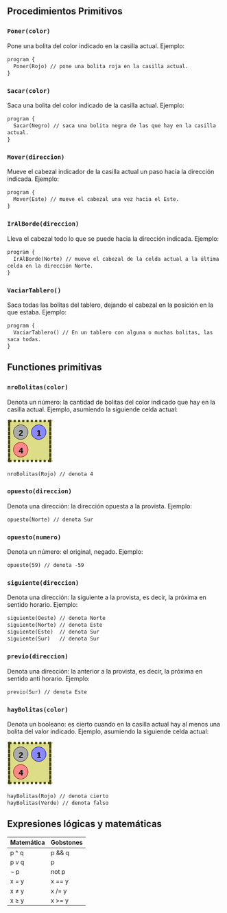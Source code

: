 ## Procedimientos Primitivos

### `Poner(color)`

Pone una bolita del color indicado en la casilla actual. Ejemplo: 

```gobstones
program {
  Poner(Rojo) // pone una bolita roja en la casilla actual.
}
```

### `Sacar(color)`

Saca una bolita del color indicado de la casilla actual. Ejemplo: 

```gobstones
program {
  Sacar(Negro) // saca una bolita negra de las que hay en la casilla actual.
}
```

### `Mover(direccion)`

Mueve el cabezal indicador de la casilla actual un paso hacia la dirección indicada. Ejemplo: 

```gobstones
program {
  Mover(Este) // mueve el cabezal una vez hacia el Este.
}
```

### `IrAlBorde(direccion)`

Lleva el cabezal todo lo que se puede hacia la dirección indicada. Ejemplo: 

```gobstones
program {
  IrAlBorde(Norte) // mueve el cabezal de la celda actual a la última celda en la dirección Norte.
}
```

### `VaciarTablero()`

Saca todas las bolitas del tablero, dejando el cabezal en la posición en la que estaba. Ejemplo: 

```gobstones
program {
  VaciarTablero() // En un tablero con alguna o muchas bolitas, las saca todas.
}
```

## Functiones primitivas

### `nroBolitas(color)`

Denota un número: la cantidad de bolitas del color indicado que hay en la casilla actual. Ejemplo, asumiendo la siguiende celda actual: 

![](https://raw.githubusercontent.com/MumukiProject/mumuki-apendice-fundamentos-gobstones/master/sample.png)

```gobstones
nroBolitas(Rojo) // denota 4
```

### `opuesto(direccion)`

Denota una dirección: la dirección opuesta a la provista. Ejemplo:

```gobstones
opuesto(Norte) // denota Sur
```

### `opuesto(numero)`

Denota un número: el original, negado. Ejemplo: 

```gobstenes
opuesto(59) // denota -59
```

### `siguiente(direccion)`

Denota una dirección: la siguiente a la provista, es decir, la próxima en sentido horario. Ejemplo: 

```gobstones
siguiente(Oeste) // denota Norte
siguiente(Norte) // denota Este
siguiente(Este)  // denota Sur
siguiente(Sur)   // denota Sur
```

### `previo(direccion)`

Denota una dirección: la anterior a la provista, es decir, la próxima en sentido anti horario. Ejemplo: 

```gobstones
previo(Sur) // denota Este
```

### `hayBolitas(color)`

Denota un booleano: es cierto cuando en la casilla actual hay al menos una bolita del valor indicado. Ejemplo, asumiendo la siguiende celda actual: 

![](https://raw.githubusercontent.com/MumukiProject/mumuki-apendice-fundamentos-gobstones/master/sample.png)

```gobstones
hayBolitas(Rojo) // denota cierto
hayBolitas(Verde) // denota falso
```


## Expresiones lógicas y matemáticas

| Matemática | Gobstones |
|------------|-----------|
| p ^ q      | p && q    |
| p v q      | p || q    |
| ¬ p        | not p     |
| x = y      | x == y    |
| x ≠ y      | x /= y    |
| x ≥ y      | x >= y    |




